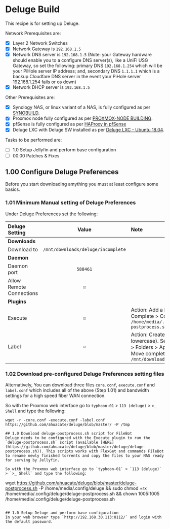 # Deluge Build
This recipe is for setting up Deluge.

Network Prerequisites are:
- [x] Layer 2 Network Switches
- [x] Network Gateway is `192.168.1.5`
- [x] Network DNS server is `192.168.1.5` (Note: your Gateway hardware should enable you to a configure DNS server(s), like a UniFi USG Gateway, so set the following: primary DNS `192.168.1.254` which will be your PiHole server IP address; and, secondary DNS `1.1.1.1` which is a backup Cloudfare DNS server in the event your PiHole server 192.168.1.254 fails or os down)
- [x] Network DHCP server is `192.168.1.5`

Other Prerequisites are:
- [x] Synology NAS, or linux variant of a NAS, is fully configured as per [SYNOBUILD](https://github.com/ahuacate/synobuild#synobuild).
- [x] Proxmox node fully configured as per [PROXMOX-NODE BUILDING](https://github.com/ahuacate/proxmox-node/blob/master/README.md#proxmox-node-building).
- [x] pfSense is fully configured as per [HAProxy in pfSense](https://github.com/ahuacate/proxmox-reverseproxy/blob/master/README.md#haproxy-in-pfsense)
- [x] Deluge LXC with Deluge SW installed as per [Deluge LXC - Ubuntu 18.04](https://github.com/ahuacate/proxmox-lxc/blob/master/README.md#50-deluge-lxc---ubuntu-1804).

Tasks to be performed are:
- [ ] 1.0 Setup Jellyfin and perform base configuration
- [ ] 00.00 Patches & Fixes

## 1.00 Configure Deluge Preferences
Before you start downloading amything you must at least configure some basics.

### 1.01 Minimum Manual setting of Deluge Preferences
Under Deluge Preferences set the following:

| Deluge Setting | Value | Note
| :---  | :---: | :---
| **Downloads**
| Download to | `/mnt/downloads/deluge/incomplete`
| **Daemon**
| Daemon port | `588461`
| Allow Remote Connections | `☑`
| **Plugins**
| Execute | `☑` | Action: Add a Event > Torrent Complete > Command: `/home/media/.config/deluge/deluge-postprocess.sh`
| Label | `☑` | Action: Create a label named `lazy` (all lowercase). Set the lazy label option > Folders > Apply folder settings > Move completed to: `/mnt/downloads/deluge/complete/lazy`

### 1.02 Download pre-configured Deluge Preferences setting files
Alternatively, You can download three files `core.conf`, `execute.conf` and `label.conf` which includes all of the above (Step 1.01) and bandwidth settings for a high speed fiber WAN connection.

So with the Proxmox web interface go to `typhoon-01` > `113 (deluge)` > `>_ Shell` and type the following:
```
wget -r -core.conf -execute.conf -label.conf https://github.com/ahuacate/deluge/blob/master/ -P /tmp

## 1.0 Download deluge-postprocess.sh script for FileBot
Deluge needs to be configured with the Execute plugin to run the `deluge-postprocess.sh` script (available [HERE](https://github.com/ahuacate/deluge/blob/master/deluge/deluge-postprocess.sh)). This scripts works with FlexGet and commands FileBot to rename newly finished torrents and copy the files to your NAS ready for serving by Jellyfin.

So with the Proxmox web interface go to `typhoon-01` > `113 (deluge)` > `>_ Shell` and type the following:

```
wget  https://github.com/ahuacate/deluge/blob/master/deluge-postprocess.sh -P /home/media/.config/deluge &&
sudo chmod +rx /home/media/.config/deluge/deluge-postprocess.sh &&
chown 1005:1005 /home/media/.config/deluge/deluge-postprocess.sh
```

## 1.0 Setup Deluge and perform base configuration
In your web browser type `http://192.168.30.113:8112/` and login with the default password. 
